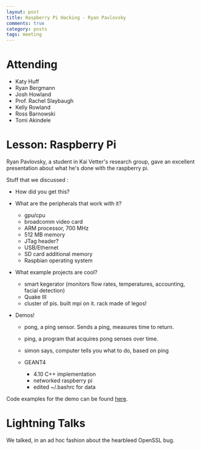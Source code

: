 ```yaml
---
layout: post
title: Raspberry Pi Hacking - Ryan Pavlovsky
comments: true
category: posts
tags: meeting
---
```




# Attending

- Katy Huff
- Ryan Bergmann
- Josh Howland
- Prof. Rachel Slaybaugh
- Kelly Rowland
- Ross Barnowski
- Tomi Akindele

# Lesson: Raspberry Pi

Ryan Pavlovsky, a student in Kai Vetter's research group, gave an excellent 
presentation about what he's done with the raspberry pi. 

Stuff that we discussed : 

- How did you get this?
- What are the peripherals that work with it?

  - gpu/cpu
  - broadcomm video card
  - ARM processor, 700 MHz
  - 512 MB memory
  - JTag header?
  - USB/Ethernet
  - SD card additional memory
  - Raspbian operating system

- What example projects are cool?

  - smart kegerator (monitors flow rates, temperatures, accounting, facial 
    detection)
  - Quake III 
  - cluster of pis. built mpi on it. rack made of legos!

- Demos!

  - pong, a ping sensor. Sends a ping, measures time to return.
  - ping, a program that acquires pong senses over time.
  - simon says, computer tells you what to do, based on ping
  - GEANT4 

    - 4.10 C++ implementation
    - networked raspberry pi
    - edited ~/.bashrc for data

Code examples for the demo can be found [here][code].

# Lightning Talks 

We talked, in an ad hoc fashion about the hearbleed OpenSSL bug. 


[code]: https://github.com/thehackerwithin/berkeley/tree/master/raspi "Code Examples" 
